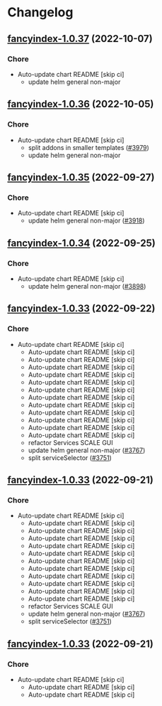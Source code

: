 # Changelog



## [fancyindex-1.0.37](https://github.com/truecharts/charts/compare/fancyindex-1.0.36...fancyindex-1.0.37) (2022-10-07)

### Chore

- Auto-update chart README [skip ci]
  - update helm general non-major




## [fancyindex-1.0.36](https://github.com/truecharts/charts/compare/fancyindex-1.0.35...fancyindex-1.0.36) (2022-10-05)

### Chore

- Auto-update chart README [skip ci]
  - split addons in smaller templates ([#3979](https://github.com/truecharts/charts/issues/3979))
  - update helm general non-major




## [fancyindex-1.0.35](https://github.com/truecharts/charts/compare/fancyindex-1.0.34...fancyindex-1.0.35) (2022-09-27)

### Chore

- Auto-update chart README [skip ci]
  - update helm general non-major ([#3918](https://github.com/truecharts/charts/issues/3918))




## [fancyindex-1.0.34](https://github.com/truecharts/charts/compare/fancyindex-1.0.33...fancyindex-1.0.34) (2022-09-25)

### Chore

- Auto-update chart README [skip ci]
  - update helm general non-major ([#3898](https://github.com/truecharts/charts/issues/3898))




## [fancyindex-1.0.33](https://github.com/truecharts/charts/compare/fancyindex-1.0.32...fancyindex-1.0.33) (2022-09-22)

### Chore

- Auto-update chart README [skip ci]
  - Auto-update chart README [skip ci]
  - Auto-update chart README [skip ci]
  - Auto-update chart README [skip ci]
  - Auto-update chart README [skip ci]
  - Auto-update chart README [skip ci]
  - Auto-update chart README [skip ci]
  - Auto-update chart README [skip ci]
  - Auto-update chart README [skip ci]
  - Auto-update chart README [skip ci]
  - Auto-update chart README [skip ci]
  - Auto-update chart README [skip ci]
  - Auto-update chart README [skip ci]
  - refactor Services SCALE GUI
  - update helm general non-major ([#3767](https://github.com/truecharts/charts/issues/3767))
  - split serviceSelector ([#3751](https://github.com/truecharts/charts/issues/3751))




## [fancyindex-1.0.33](https://github.com/truecharts/charts/compare/fancyindex-1.0.32...fancyindex-1.0.33) (2022-09-21)

### Chore

- Auto-update chart README [skip ci]
  - Auto-update chart README [skip ci]
  - Auto-update chart README [skip ci]
  - Auto-update chart README [skip ci]
  - Auto-update chart README [skip ci]
  - Auto-update chart README [skip ci]
  - Auto-update chart README [skip ci]
  - Auto-update chart README [skip ci]
  - Auto-update chart README [skip ci]
  - Auto-update chart README [skip ci]
  - Auto-update chart README [skip ci]
  - Auto-update chart README [skip ci]
  - refactor Services SCALE GUI
  - update helm general non-major ([#3767](https://github.com/truecharts/charts/issues/3767))
  - split serviceSelector ([#3751](https://github.com/truecharts/charts/issues/3751))




## [fancyindex-1.0.33](https://github.com/truecharts/charts/compare/fancyindex-1.0.32...fancyindex-1.0.33) (2022-09-21)

### Chore

- Auto-update chart README [skip ci]
  - Auto-update chart README [skip ci]
  - Auto-update chart README [skip ci]
